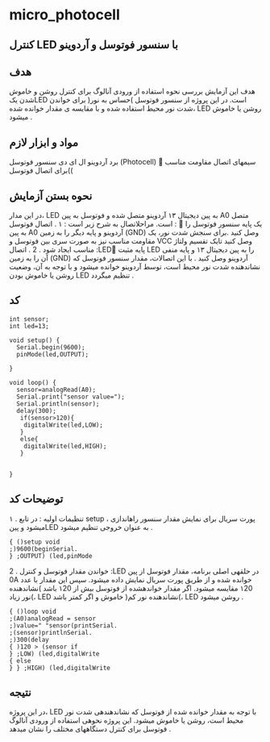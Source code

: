 # micro_photocell
## کنترل LED با سنسور فوتوسل و آردوینو
## هدف
هدف این آزمایش بررسی نحوه استفاده از ورودی آنالوگ برای کنترل روشن و خاموش شدن یکLED است. در این پروژه از سنسور فوتوسل )حساس به نور( برای خواندن شدت نور محیط استفاده شده و با مقایسه ی مقدار خوانده شده، LED روشن یا خاموش میشود .
## مواد و ابزار لازم
 برد آردوینو
 ال ای دی
 سنسور فوتوسل (Photocell)  سیمهای اتصال
 مقاومت مناسب )برای اتصال فوتوسل(
## نحوه بستن آزمایش
در این مدار، LED به پین دیجیتال ۱۳ آردوینو متصل شده و فوتوسل به پین A0 متصل است. مراحلاتصال به شرح زیر است : 
۱ . اتصال فوتوسل :  یک پایه سنسور فوتوسل را به پین A0 آردوینو و پایه دیگر را به زمین (GND) وصل کنید .برای سنجش شدت نور، یک مقاومت مناسب نیز به صورت سری بین فوتوسل و VCC وصل کنید تایک تقسیم ولتاژ مناسب ایجاد شود . 2 . اتصال :LED پایه مثبت LED را به پین دیجیتال ۱۳ و پایه منفی آن را به زمین (GND) آردوینو وصل کنید . با این اتصالات، مقدار سنسور فوتوسل که نشاندهنده شدت نور محیط است، توسط آردوینو خوانده میشود و با توجه به آن، وضعیت روشن یا خاموش بودن LED تنظیم میگردد .



## کد
```
int sensor;
int led=13;

void setup() {
  Serial.begin(9600);
  pinMode(led,OUTPUT);
  
}

void loop() {
  sensor=analogRead(A0);
  Serial.print("sensor value=");
  Serial.println(sensor);
  delay(300);
   if(sensor>120){
    digitalWrite(led,LOW);
   }
   else{
    digitalWrite(led,HIGH);
   }
 

}

```
## توضیحات کد
۱ . تنظیمات اولیه : در تابع setup ، پورت سریال برای نمایش مقدار سنسور راهاندازی میشود و پینLED به عنوان خروجی تنظیم میشود .
```
{ ()setup void
;)9600(beginSerial.
} ;OUTPUT) (led,pinMode
```
2 . خواندن مقدار فوتوسل و کنترل :LED در حلقهی اصلی برنامه، مقدار فوتوسل از پین 0A خوانده
شده و از طریق پورت سریال نمایش داده میشود. سپس این مقدار با عدد ۱20 مقایسه میشود.
اگر مقدار خواندهشده از فوتوسل بیش از ۱20 باشد )نشاندهنده نور زیاد(، LED خاموش و اگر کمتر
باشد )نشاندهنده نور کم(، LED روشن میشود .
```
{ ()loop void
;(A0)analogRead = sensor
;)value=" "sensor(printSerial.
;(sensor)printlnSerial.
;)300(delay
{ )120 > (sensor if
} ;LOW) (led,digitalWrite
{ else
} } ;HIGH) (led,digitalWrite
```
## نتیجه
در این پروژه، LED با توجه به مقدار خوانده شده از فوتوسل که نشاندهندهی شدت نور محیط
است، روشن یا خاموش میشود. این پروژه نحوهی استفاده از ورودی آنالوگ فوتوسل برای کنترل
دستگاههای مختلف را نشان میدهد .
